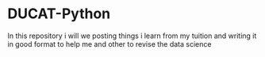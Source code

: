 # DUCAT-Python
In this repository i will we posting things i learn from my tuition and writing it in good format to help me and other to revise the data science
